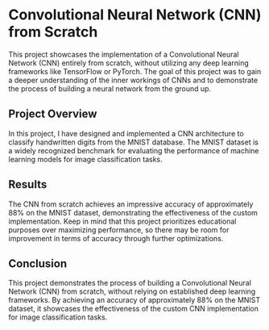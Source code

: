 # Convolutional Neural Network (CNN) from Scratch

This project showcases the implementation of a Convolutional Neural Network (CNN) entirely from scratch, without utilizing any deep learning frameworks like TensorFlow or PyTorch. The goal of this project was to gain a deeper understanding of the inner workings of CNNs and to demonstrate the process of building a neural network from the ground up.

## Project Overview

In this project, I have designed and implemented a CNN architecture to classify handwritten digits from the MNIST database. The MNIST dataset is a widely recognized benchmark for evaluating the performance of machine learning models for image classification tasks.

## Results

The CNN from scratch achieves an impressive accuracy of approximately 88% on the MNIST dataset, demonstrating the effectiveness of the custom implementation. Keep in mind that this project prioritizes educational purposes over maximizing performance, so there may be room for improvement in terms of accuracy through further optimizations.

## Conclusion

This project demonstrates the process of building a Convolutional Neural Network (CNN) from scratch, without relying on established deep learning frameworks. By achieving an accuracy of approximately 88% on the MNIST dataset, it showcases the effectiveness of the custom CNN implementation for image classification tasks.
